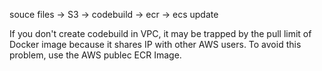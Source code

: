 souce files -> S3 -> codebuild -> ecr -> ecs update

If you don't create codebuild in VPC, it may be trapped by the pull limit of Docker image because it shares IP with other AWS users. To avoid this problem, use the AWS publec ECR Image.